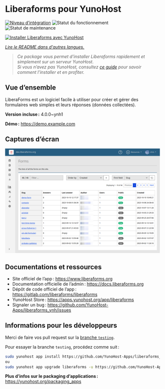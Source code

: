 <!--
Nota bene : ce README est automatiquement généré par <https://github.com/YunoHost/apps/tree/master/tools/readme_generator>
Il NE doit PAS être modifié à la main.
-->

# Liberaforms pour YunoHost

[![Niveau d’intégration](https://apps.yunohost.org/badge/integration/liberaforms)](https://ci-apps.yunohost.org/ci/apps/liberaforms/)
![Statut du fonctionnement](https://apps.yunohost.org/badge/state/liberaforms)
![Statut de maintenance](https://apps.yunohost.org/badge/maintained/liberaforms)

[![Installer Liberaforms avec YunoHost](https://install-app.yunohost.org/install-with-yunohost.svg)](https://install-app.yunohost.org/?app=liberaforms)

*[Lire le README dans d'autres langues.](./ALL_README.md)*

> *Ce package vous permet d’installer Liberaforms rapidement et simplement sur un serveur YunoHost.*  
> *Si vous n’avez pas YunoHost, consultez [ce guide](https://yunohost.org/install) pour savoir comment l’installer et en profiter.*

## Vue d’ensemble

LiberaForms est un logiciel facile à utiliser pour créer et gérer des formulaires web simples et leurs réponses (données collectées).

**Version incluse :** 4.0.0~ynh1

**Démo :** <https://demo.example.com>

## Captures d’écran

![Capture d’écran de Liberaforms](./doc/screenshots/screenshot.png)

## Documentations et ressources

- Site officiel de l’app : <https://www.liberaforms.org>
- Documentation officielle de l’admin : <https://docs.liberaforms.org>
- Dépôt de code officiel de l’app : <https://gitlab.com/liberaforms/liberaforms>
- YunoHost Store : <https://apps.yunohost.org/app/liberaforms>
- Signaler un bug : <https://github.com/YunoHost-Apps/liberaforms_ynh/issues>

## Informations pour les développeurs

Merci de faire vos pull request sur la [branche `testing`](https://github.com/YunoHost-Apps/liberaforms_ynh/tree/testing).

Pour essayer la branche `testing`, procédez comme suit :

```bash
sudo yunohost app install https://github.com/YunoHost-Apps/liberaforms_ynh/tree/testing --debug
ou
sudo yunohost app upgrade liberaforms -u https://github.com/YunoHost-Apps/liberaforms_ynh/tree/testing --debug
```

**Plus d’infos sur le packaging d’applications :** <https://yunohost.org/packaging_apps>
